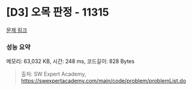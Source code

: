 # [D3] 오목 판정 - 11315 

[문제 링크](https://swexpertacademy.com/main/code/problem/problemDetail.do?contestProbId=AXaSUPYqPYMDFASQ) 

### 성능 요약

메모리: 63,032 KB, 시간: 248 ms, 코드길이: 828 Bytes



> 출처: SW Expert Academy, https://swexpertacademy.com/main/code/problem/problemList.do